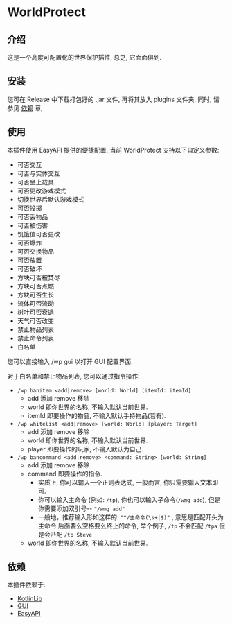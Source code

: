 # WorldProtect
## 介绍
这是一个高度可配置化的世界保护插件, 总之, 它面面俱到.
## 安装
您可在 Release 中下载打包好的 .jar 文件, 再将其放入 plugins 文件夹. 同时, 请参见 [依赖](https://github.com/Colerar/WorldProtect/new/master?readme=1#%E4%BE%9D%E8%B5%96) 章,
## 使用
本插件使用 EasyAPI 提供的便捷配置. 
当前 WorldProtect 支持以下自定义参数:
- 可否交互
- 可否与实体交互
- 可否坐上载具
- 可否更改游戏模式
- 切换世界后默认游戏模式
- 可否投掷
- 可否丢物品
- 可否被伤害
- 饥饿值可否更改
- 可否爆炸
- 可否交换物品
- 可否放置
- 可否破坏
- 方块可否被焚尽
- 方块可否点燃
- 方块可否生长
- 流体可否流动
- 树叶可否衰退
- 天气可否改变
- 禁止物品列表
- 禁止命令列表
- 白名单

您可以直接输入 /wp gui 以打开 GUI 配置界面. 

对于白名单和禁止物品列表, 您可以通过指令操作:
- ```/wp banitem <add|remove> [world: World] [itemId: itemId] ``` 
  - add 添加 remove 移除
  - world 即你世界的名称, 不输入默认当前世界.
  - itemId 即要操作的物品, 不输入默认手持物品(若有).
- ```/wp whitelist <add|remove> [world: World] [player: Target]```
  - add 添加 remove 移除
  - world 即你世界的名称, 不输入默认当前世界.
  - player 即要操作的玩家, 不输入默认为自己.
- ```/wp bancommand <add|remove> <command: String> [world: String]```
  - add 添加 remove 移除
  - command 即要操作的指令.
    - 实质上, 你可以输入一个正则表达式, 一般而言, 你只需要输入文本即可.
    - 你可以输入主命令 (例如: ```/tp```), 你也可以输入子命令(```/wmg add```), 但是你需要添加双引号--  ```"/wmg add"```
    - 一般地，推荐输入形如这样的: ```"^/主命令(\s+|$)"``` , 意思是匹配开头为 主命令 后面要么空格要么终止的命令, 举个例子, ```/tp``` 不会匹配 ```/tpa``` 但是会匹配 ```/tp Steve```
  - world 即你世界的名称, 不输入默认当前世界.
## 依赖
本插件依赖于:
- [KotlinLib](https://nukkitx.com/resources/kotlinlib.48/)
- [GUI](https://github.com/Him188/GUI)
- [EasyAPI](https://github.com/WetABQ/EasyAPI-Nukkit)
